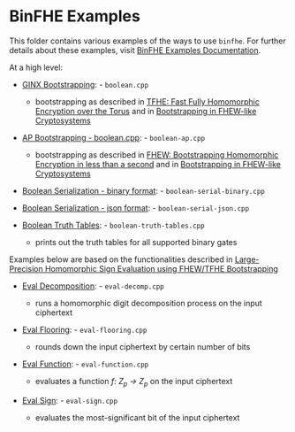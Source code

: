# BinFHE Examples

This folder contains various examples of the ways to use `binfhe`. For further details about these examples,
visit [BinFHE Examples Documentation](). 

At a high level:

- [GINX Bootstrapping](boolean.cpp): - `boolean.cpp`
    - bootstrapping as described
      in [TFHE: Fast Fully Homomorphic Encryption over the Torus](https://eprint.iacr.org/2018/421) and
      in [Bootstrapping in FHEW-like Cryptosystems](https://eprint.iacr.org/2020/086.pdf)

- [AP Bootstrapping - boolean.cpp](boolean-ap.cpp): - `boolean-ap.cpp`
    - bootstrapping as described
      in [FHEW: Bootstrapping Homomorphic Encryption in less than a second](https://eprint.iacr.org/2014/816.pdf) and
      in [Bootstrapping in FHEW-like Cryptosystems](https://eprint.iacr.org/2020/086.pdf)

- [Boolean Serialization - binary format](boolean-serial-binary.cpp): - `boolean-serial-binary.cpp`

- [Boolean Serialization - json format](boolean-serial-json.cpp): - `boolean-serial-json.cpp`

- [Boolean Truth Tables](boolean-truth-tables.cpp): - `boolean-truth-tables.cpp`
    - prints out the truth tables for all supported binary gates

Examples below are based on the functionalities described
in [Large-Precision Homomorphic Sign Evaluation using FHEW/TFHE Bootstrapping](https://eprint.iacr.org/2021/1337)

- [Eval Decomposition](eval-decomp.cpp): - `eval-decomp.cpp`
    - runs a homomorphic digit decomposition process on the input ciphertext

- [Eval Flooring](eval-flooring.cpp): - `eval-flooring.cpp`
    - rounds down the input ciphertext by certain number of bits

- [Eval Function](eval-function.cpp): - `eval-function.cpp`
    - evaluates a function _f: Z<sub>p</sub> -> Z<sub>p</sub>_ on the input ciphertext

- [Eval Sign](eval-sign.cpp): - `eval-sign.cpp`
    - evaluates the most-significant bit of the input ciphertext
